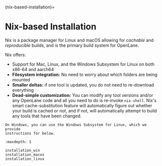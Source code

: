 (nix-based-installation)=

# Nix-based Installation

Nix is a package manager for Linux and macOS allowing for _cachable_ and _reproducible_ builds, and is the primary build system for OpenLane.

Nix offers:

* Support for Mac, Linux, and the Windows Subsystem for Linux on both x86-64 and aarch64
* **Filesystem integration:** No need to worry about which folders are being
  mounted
* **Smaller deltas:** if one tool is updated, you do not need to re-download
  everything
* **Dead-simple customization:** You can modify any tool versions and/or any
  OpenLane code and all you need to do is re-invoke `nix-shell`. Nix's smart
  cache-substitution feature will automatically figure out whether your build is
  cached or not, and if not, will automatically attempt to build any tools that
  have been changed.

```{tip}
On Windows, you can use the Windows Subsystem for Linux, which we provide
instructions for below.
```

```{toctree}
:maxdepth: 1

installation_win
installation_macos
installation_linux
```
